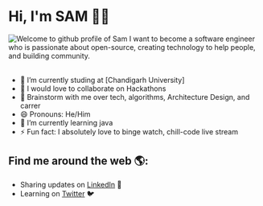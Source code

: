# Hi, I'm SAM :man_technologist:

<img src="https://camo.githubusercontent.com/992babdffd8c74a1502de375fbdf7e4d54773242/68747470733a2f2f6d656469612e67697068792e636f6d2f6d656469612f53576f536b4e36447854737a71494b4571762f67697068792e676966" alt="Welcome to github profile of Sam">
I want to become a software engineer who is passionate about open-source, creating technology to help people, and building community.
</br>
</br>

- 🔭 I’m currently studing at [Chandigarh University] 
- 👯 I would love to collaborate on Hackathons
- 💬 Brainstorm with me over tech, algorithms, Architecture Design, and carrer
- 😄 Pronouns: He/Him
- 🌱 I’m currently learning java
- ⚡ Fun fact: I absolutely love to binge watch, chill-code live stream

## Find me around the web 🌎:

- Sharing updates on <a href="https://www.linkedin.com/in/gorla-samarasimha-reddy-2a193a1b9/">LinkedIn</a> 💼
- Learning on <a href="https://twitter.com/samreddy07">Twitter</a> :bird:
